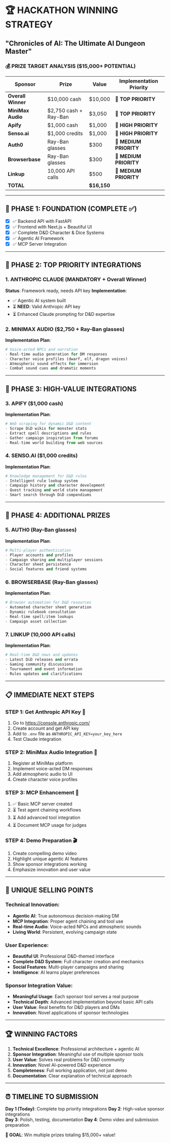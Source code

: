 # 🏆 HACKATHON WINNING STRATEGY
## "Chronicles of AI: The Ultimate AI Dungeon Master"

### 💰 PRIZE TARGET ANALYSIS ($15,000+ POTENTIAL)

| **Sponsor** | **Prize** | **Value** | **Implementation Priority** |
|-------------|-----------|-----------|----------------------------|
| **Overall Winner** | $10,000 cash | $10,000 | 🥇 **TOP PRIORITY** |
| **MiniMax Audio** | $2,750 cash + Ray-Ban | $3,050 | 🥇 **TOP PRIORITY** |
| **Apify** | $1,000 cash | $1,000 | 🥈 **HIGH PRIORITY** |
| **Senso.ai** | $1,000 credits | $1,000 | 🥈 **HIGH PRIORITY** |
| **Auth0** | Ray-Ban glasses | $300 | 🥉 **MEDIUM PRIORITY** |
| **Browserbase** | Ray-Ban glasses | $300 | 🥉 **MEDIUM PRIORITY** |
| **Linkup** | 10,000 API calls | $500 | 🥉 **MEDIUM PRIORITY** |
| **TOTAL** | | **$16,150** | |

---

## 🚀 PHASE 1: FOUNDATION (COMPLETE ✅)
- [x] ✅ Backend API with FastAPI
- [x] ✅ Frontend with Next.js + Beautiful UI
- [x] ✅ Complete D&D Character & Dice Systems
- [x] ✅ Agentic AI Framework
- [x] ✅ MCP Server Integration

---

## 🥇 PHASE 2: TOP PRIORITY INTEGRATIONS

### 1. **ANTHROPIC CLAUDE** (MANDATORY + Overall Winner)
**Status**: Framework ready, needs API key
**Implementation**: 
- ✅ Agentic AI system built
- ⏳ **NEED**: Valid Anthropic API key
- ⏳ Enhanced Claude prompting for D&D expertise

### 2. **MINIMAX AUDIO** ($2,750 + Ray-Ban glasses)
**Implementation Plan**:
```python
# Voice-acted NPCs and narration
- Real-time audio generation for DM responses
- Character voice profiles (dwarf, elf, dragon voices)
- Atmospheric sound effects for immersion
- Combat sound cues and dramatic moments
```

---

## 🥈 PHASE 3: HIGH-VALUE INTEGRATIONS

### 3. **APIFY** ($1,000 cash)
**Implementation Plan**:
```python
# Web scraping for dynamic D&D content
- Scrape D&D wikis for monster stats
- Extract spell descriptions and rules
- Gather campaign inspiration from forums
- Real-time world building from web sources
```

### 4. **SENSO.AI** ($1,000 credits)
**Implementation Plan**:
```python
# Knowledge management for D&D rules
- Intelligent rule lookup system
- Campaign history and character development
- Quest tracking and world state management
- Smart search through D&D compendiums
```

---

## 🥉 PHASE 4: ADDITIONAL PRIZES

### 5. **AUTH0** (Ray-Ban glasses)
**Implementation Plan**:
```python
# Multi-player authentication
- Player accounts and profiles
- Campaign sharing and multiplayer sessions
- Character sheet persistence
- Social features and friend systems
```

### 6. **BROWSERBASE** (Ray-Ban glasses)
**Implementation Plan**:
```python
# Browser automation for D&D resources
- Automated character sheet generation
- Dynamic rulebook consultation
- Real-time spell/item lookups
- Campaign asset collection
```

### 7. **LINKUP** (10,000 API calls)
**Implementation Plan**:
```python
# Real-time D&D news and updates
- Latest D&D releases and errata
- Gaming community discussions
- Tournament and event information
- Rules updates and clarifications
```

---

## 📋 IMMEDIATE NEXT STEPS

### **STEP 1**: Get Anthropic API Key 🔑
1. Go to https://console.anthropic.com/
2. Create account and get API key
3. Add to `.env` file as `ANTHROPIC_API_KEY=your_key_here`
4. Test Claude integration

### **STEP 2**: MiniMax Audio Integration 🎵
1. Register at MiniMax platform
2. Implement voice-acted DM responses
3. Add atmospheric audio to UI
4. Create character voice profiles

### **STEP 3**: MCP Enhancement 🤖
1. ✅ Basic MCP server created
2. ⏳ Test agent chaining workflows
3. ⏳ Add advanced tool integration
4. ⏳ Document MCP usage for judges

### **STEP 4**: Demo Preparation 🎬
1. Create compelling demo video
2. Highlight unique agentic AI features
3. Show sponsor integrations working
4. Emphasize innovation and user value

---

## 🎯 UNIQUE SELLING POINTS

### **Technical Innovation**:
- **Agentic AI**: True autonomous decision-making DM
- **MCP Integration**: Proper agent chaining and tool use
- **Real-time Audio**: Voice-acted NPCs and atmospheric sounds
- **Living World**: Persistent, evolving campaign state

### **User Experience**:
- **Beautiful UI**: Professional D&D-themed interface
- **Complete D&D System**: Full character creation and mechanics
- **Social Features**: Multi-player campaigns and sharing
- **Intelligence**: AI learns player preferences

### **Sponsor Integration Value**:
- **Meaningful Usage**: Each sponsor tool serves a real purpose
- **Technical Depth**: Advanced implementation beyond basic API calls
- **User Value**: Real benefits for D&D players and DMs
- **Innovation**: Novel applications of sponsor technologies

---

## 🏆 WINNING FACTORS

1. **Technical Excellence**: Professional architecture + agentic AI
2. **Sponsor Integration**: Meaningful use of multiple sponsor tools
3. **User Value**: Solves real problems for D&D community
4. **Innovation**: Novel AI-powered D&D experience
5. **Completeness**: Full working application, not just demo
6. **Documentation**: Clear explanation of technical approach

---

## ⏰ TIMELINE TO SUBMISSION

**Day 1 (Today)**: Complete top priority integrations
**Day 2**: High-value sponsor integrations  
**Day 3**: Polish, testing, documentation
**Day 4**: Demo video and submission preparation

**🎯 GOAL**: Win multiple prizes totaling $15,000+ value! 